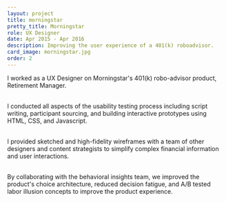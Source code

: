 ```yaml
---
layout: project
title: morningstar
pretty_title: Morningstar
role: UX Designer
date: Apr 2015 - Apr 2016 
description: Improving the user experience of a 401(k) roboadvisor. 
card_image: morningstar.jpg
order: 2
---
```


I worked as a UX Designer on Morningstar's 401(k) robo-advisor product, Retirement Manager.<br><br>

I conducted all aspects of the usability testing process including script writing, participant sourcing, and building interactive prototypes using HTML, CSS, and Javascript.<br><br>

I provided sketched and high-fidelity wireframes with a team of other designers and content strategists to simplify complex financial information and user interactions.<br><br>

By collaborating with the behavioral insights team, we improved the product's choice architecture, reduced decision fatigue, and A/B tested labor illusion concepts to improve the product experience. 
